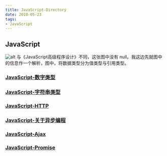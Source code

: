 ```yaml
---
title: JavaScript-Directory
date: 2018-05-23
tags:
- JavaScript
---
```


## JavaScript
![alt](/images/jsDataTypes.jpg)
与《JavaScript高级程序设计》不同，这张图中没有 null。我这边先就图中的信息作一个解析，图中，将数据类型分为值类型与引用类型。

### [JavaScript-数字类型](/2012/01/08/JavaScript-1-数字类型/)
### [JavaScript-字符串类型](/2012/01/08/浏览器工作原理（N）使用Promise，告别回调函数/#新的问题：回调地域)
### [JavaScript-HTTP](/2018/05/23/http/)
### [JavaScript-关于异步编程](/2018/05/23/JavaScript-异步编程/)
### [JavaScript-Ajax](/2016/07/24/JavaScript-Ajax/)
### [JavaScript-Promise](/2017/02/14/JavaScript-Promise/)